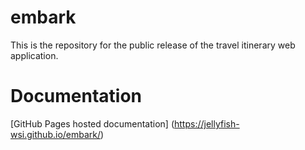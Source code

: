 # embark

This is the repository for the public release of the travel itinerary web application.

# Documentation
[GitHub Pages hosted documentation] (https://jellyfish-wsi.github.io/embark/)
